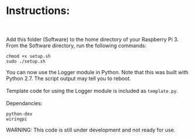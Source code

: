 # Instructions:</br></br>
Add this folder (Software) to the home directory of your Raspberry Pi 3.</br>
From the Software directory, run the following commands:
```
chmod +x setup.sh
sudo ./setup.sh
```
You can now use the Logger module in Python. Note that this was built with Python 2.7. The script output may tell you to reboot.</br></br>
Template code for using the Logger module is included as `template.py`.</br></br>
Dependancies:
```
python-dev
wiringpi
```
WARNING: This code is still under development and not ready for use.
